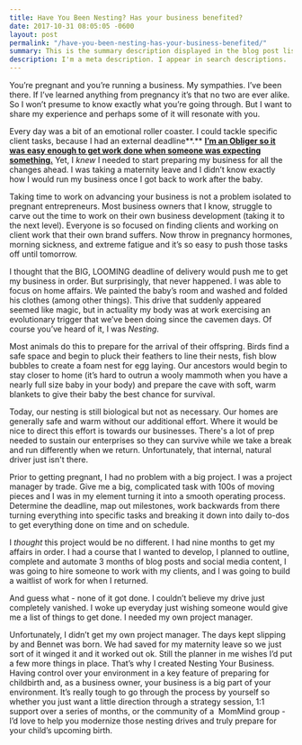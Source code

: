 ```yaml
---
title: Have You Been Nesting? Has your business benefited?
date: 2017-10-31 08:05:05 -0600
layout: post
permalink: "/have-you-been-nesting-has-your-business-benefited/"
summary: This is the summary description displayed in the blog post list.
description: I'm a meta description. I appear in search descriptions.
---
```

You’re pregnant and you’re running a business. My sympathies. I’ve been there. If I’ve learned anything from pregnancy it’s that no two are ever alike. So I won’t presume to know exactly what you’re going through. But I want to share my experience and perhaps some of it will resonate with you.

Every day was a bit of an emotional roller coaster. I could tackle specific client tasks, because I had an external deadline**.** [**I’m an Obliger so it was easy enough to get work done when someone was expecting something.**](https://lifehacker.com/the-four-motivation-types-and-how-they-affect-your-habi-1692300112 "Better Than Before Habit Motivation") Yet, I _knew_ I needed to start preparing my business for all the changes ahead. I was taking a maternity leave and I didn’t know exactly how I would run my business once I got back to work after the baby.

Taking time to work on advancing your business is not a problem isolated to pregnant entrepreneurs. Most business owners that I know, struggle to carve out the time to work on their own business development (taking it to the next level). Everyone is so focused on finding clients and working on client work that their own brand suffers. Now throw in pregnancy hormones, morning sickness, and extreme fatigue and it’s so easy to push those tasks off until tomorrow.

I thought that the BIG, LOOMING deadline of delivery would push me to get my business in order. But surprisingly, that never happened. I was able to focus on home affairs. We painted the baby’s room and washed and folded his clothes (among other things). This drive that suddenly appeared seemed like magic, but in actuality my body was at work exercising an evolutionary trigger that we’ve been doing since the cavemen days. Of course you’ve heard of it, I was _Nesting_.

Most animals do this to prepare for the arrival of their offspring. Birds find a safe space and begin to pluck their feathers to line their nests, fish blow bubbles to create a foam nest for egg laying. Our ancestors would begin to stay closer to home (it’s hard to outrun a wooly mammoth when you have a nearly full size baby in your body) and prepare the cave with soft, warm blankets to give their baby the best chance for survival.

Today, our nesting is still biological but not as necessary. Our homes are generally safe and warm without our additional effort. Where it would be nice to direct this effort is towards our businesses. There's a lot of prep needed to sustain our enterprises so they can survive while we take a break and run differently when we return. Unfortunately, that internal, natural driver just isn't there.

Prior to getting pregnant, I had no problem with a big project. I was a project manager by trade. Give me a big, complicated task with 100s of moving pieces and I was in my element turning it into a smooth operating process. Determine the deadline, map out milestones, work backwards from there turning everything into specific tasks and breaking it down into daily to-dos to get everything done on time and on schedule. 

I _thought_ this project would be no different. I had nine months to get my affairs in order. I had a course that I wanted to develop, I planned to outline, complete and automate 3 months of blog posts and social media content, I was going to hire someone to work with my clients, and I was going to build a waitlist of work for when I returned. 

And guess what - none of it got done. I couldn’t believe my drive just completely vanished. I woke up everyday just wishing someone would give me a list of things to get done. I needed my own project manager.

Unfortunately, I didn’t get my own project manager. The days kept slipping by and Bennet was born. We had saved for my maternity leave so we just sort of it winged it and it worked out ok. Still the planner in me wishes I’d put a few more things in place. That’s why I created Nesting Your Business. Having control over your environment in a key feature of preparing for childbirth and, as a business owner, your business is a big part of your environment. It’s really tough to go through the process by yourself so whether you just want a little direction through a strategy session, 1:1 support over a series of months, or the community of a  MomMind group - I’d love to help you modernize those nesting drives and truly prepare for your child’s upcoming birth.